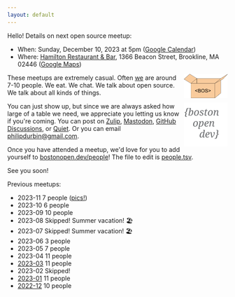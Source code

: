 ```yaml
---
layout: default
---
```


Hello! Details on next open source meetup:

- When: Sunday, December 10, 2023 at 5pm ([Google Calendar][])
- Where: [Hamilton Restaurant & Bar][], 1366 Beacon Street, Brookline, MA 02446 ([Google Maps][])

[Google Calendar]: https://www.google.com/calendar/event?eid=NGZiMzZpZ3FjbTZlMmFqMWc2MWxjMXU3YmggcGhpbGlwZHVyYmluQG0&ctz=America/New_York
[Hamilton Restaurant & Bar]: https://hamiltonbrookline.com
[Google Maps]: https://goo.gl/maps/Xn9q3wVHF5Q4jJsZA

<img src="images/logo-box.svg" width="100" align="right">

These meetups are extremely casual. Often [we](https://bostonopen.github.io/people) are around 7-10 people. We eat. We chat. We talk about open source. We talk about all kinds of things.

<img src="images/logo.svg" width="100" align="right">

You can just show up, but since we are always asked how large of a table we need, we appreciate you letting us know if you're coming. You can post on [Zulip][], <a rel="me" href="https://floss.social/@bostonopen">Mastodon</a>, [GitHub Discussions][], or [Quiet][]. Or you can email <philipdurbin@gmail.com>.

[Quiet]: https://github.com/TryQuiet/quiet
[GitHub Discussions]: https://github.com/orgs/bostonopen/discussions
[Zulip]: https://osdc.zulipchat.com/#narrow/stream/406743-boston
[Mastodon]: https://floss.social/@bostonopen

Once you have attended a meetup, we'd love for you to add yourself to [bostonopen.dev/people](https://bostonopen.dev/people)! The file to edit is [people.tsv][].

[people.tsv]: https://github.com/bostonopen/people/blob/main/people.tsv

See you soon!

Previous meetups:

- 2023-11 7 people ([pics!](https://floss.social/@bostonopen/111400315116089590))
- 2023-10 6 people
- 2023-09 10 people
- 2023-08 Skipped! Summer vacation! 🏖️
- 2023-07 Skipped! Summer vacation! 🏖️
- 2023-06 3 people
- 2023-05 7 people
- 2023-04 11 people
- [2023-03](http://blog.greptilian.com/2023/02/17/open-source-meetup-in-brookline-3/) 11 people
- 2023-02 Skipped!
- [2023-01](http://blog.greptilian.com/2023/01/03/open-source-meetup-in-brookline-2/) 11 people
- [2022-12](http://blog.greptilian.com/2022/12/10/open-source-meetup-in-brookline/) 10 people

